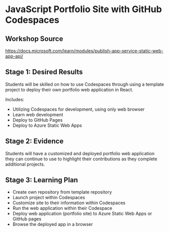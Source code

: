 
# JavaScript Portfolio Site with GitHub Codespaces

## Workshop Source

https://docs.microsoft.com/learn/modules/publish-app-service-static-web-app-api/

## Stage 1: Desired Results

Students will be skilled on how to use Codespaces through using a template project to deploy their own portfolio web application in React.  

Includes:

* Utilizing Codespaces for development, using only web browser
* Learn web development
* Deploy to GitHub Pages
* Deploy to Azure Static Web Apps

## Stage 2: Evidence

Students will have a customized and deployed portfolio web application they can continue to use to highlight their contributions as they complete additional projects. 

## Stage 3: Learning Plan

* Create own repository from template repository
* Launch project within Codespaces
* Customize site to their information within Codespaces
* Run the web application within their Codespace
* Deploy web application (portfolio site) to Azure Static Web Apps or GitHub pages
* Browse the deployed app in a browser
